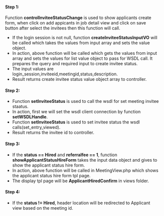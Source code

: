 #### Step 1:

Function **controlInviteeStatusChange** is used to show applicants create form, when click on add appicants in job detail view and click on save button after select the invitees then this function will call.

- If the login session is not null, function **createInviteeStatusInputVO** will be called which takes the values from input array and sets the value object.
- In action, above function will be called which gets the values from input array and sets the values for list value object to pass for WSDL call. It prepares the query and required input to create invitee status.
- The input values are login_session,inviteeid,meetingid,status,description.
- Result returns create invitee status value object array to controller.


#### Step 2:

- Function **setInviteeStatus** is used to call the wsdl for set meeting invitee staatus.
- In action, first we will set the wsdl client connection by function **setWSDLHandle**.
- Function **setInviteeStatus** is used to set invitee status the wsdl calls(set_entry_viewed).
- Result returns the invitee id to controller.


#### Step 3:

- If the **status == Hired** and **referralfee == 1**, function **showApplicantStatusHireForm** takes the input data object and gives to show the applicant status hire form.
- In action, above function will be called in MeetingView.php which shows the applicant status hire form tpl page.
- The display tpl page will be **ApplicantHiredConfirm** in views folder.


#### Step 4:

- If the **status != Hired**, header location will be redirected to Applicant view based on the meeting id.
